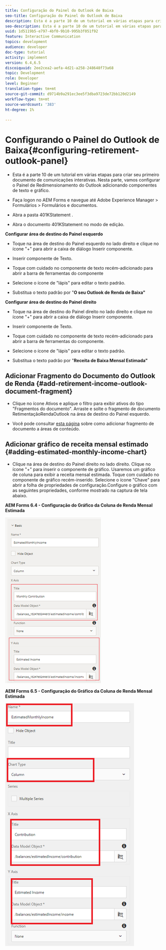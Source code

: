 ```yaml
---
title: Configuração do Painel do Outlook de Baixa
seo-title: Configuração do Painel do Outlook de Baixa
description: Esta é a parte 10 de um tutorial em várias etapas para criar seu primeiro documento de comunicações interativas. Nesta parte, vamos configurar o Painel de Redimensionamento do Outlook adicionando componentes de texto e gráfico.
seo-description: Esta é a parte 10 de um tutorial em várias etapas para criar seu primeiro documento de comunicações interativas. Nesta parte, vamos configurar o Painel de Redimensionamento do Outlook adicionando componentes de texto e gráfico.
uuid: 1d5119b5-e797-4bf0-9b10-995b3f051f92
feature: Interactive Communication
topics: development
audience: developer
doc-type: tutorial
activity: implement
version: 6.4,6.5
discoiquuid: 2ee2cea2-aefa-4d21-a258-248648f73a68
topic: Development
role: Developer
level: Beginner
translation-type: tm+mt
source-git-commit: d9714b9a291ec3ee5f3dba9723de72bb120d2149
workflow-type: tm+mt
source-wordcount: '383'
ht-degree: 1%

---
```



# Configurando o Painel do Outlook de Baixa{#configuring-retirement-outlook-panel}

* Esta é a parte 10 de um tutorial em várias etapas para criar seu primeiro documento de comunicações interativas. Nesta parte, vamos configurar o Painel de Redimensionamento do Outlook adicionando componentes de texto e gráfico.

* Faça logon no AEM Forms e navegue até Adobe Experience Manager > Formulários > Formulários e documentos.

* Abra a pasta 401KStatement .

* Abra o documento 401KStatement no modo de edição.

**Configurar área de destino do Painel esquerdo**

* Toque na área de destino do Painel esquerdo no lado direito e clique no ícone &quot;+&quot; para abrir a caixa de diálogo Inserir componente.

* Inserir componente de Texto.

* Toque com cuidado no componente de texto recém-adicionado para abrir a barra de ferramentas do componente

* Selecione o ícone de &quot;lápis&quot; para editar o texto padrão.

* Substitua o texto padrão por &quot;**O seu Outlook de Renda de Baixa&quot;**

**Configurar área de destino do Painel direito**

* Toque na área de destino do Painel direito no lado direito e clique no ícone &quot;+&quot; para abrir a caixa de diálogo Inserir componente.

* Inserir componente de Texto.

* Toque com cuidado no componente de texto recém-adicionado para abrir a barra de ferramentas do componente.

* Selecione o ícone de &quot;lápis&quot; para editar o texto padrão.

* Substitua o texto padrão por &quot;**Receita de Baixa Mensal Estimada&quot;**

## Adicionar Fragmento do Documento do Outlook de Renda {#add-retirement-income-outlook-document-fragment}

* Clique no ícone Ativos e aplique o filtro para exibir ativos do tipo &quot;Fragmentos do documento&quot;. Arraste e solte o fragmento de documento RetimentaçãoRendaOutlook na área de destino do Painel esquerdo.

* Você pode consultar [esta página](https://helpx.adobe.com/experience-manager/kt/forms/using/interactive-communication-web-channel-aem-forms/9.html) sobre como adicionar fragmento de documento a áreas de conteúdo.

## Adicionar gráfico de receita mensal estimado {#adding-estimated-monthly-income-chart}

* Clique na área de destino do Painel direito no lado direito. Clique no ícone &quot;+&quot; para inserir o componente de gráfico. Usaremos um gráfico de coluna para exibir a receita mensal estimada. Toque com cuidado no componente de gráfico recém-inserido. Selecione o ícone &quot;Chave&quot; para abrir a folha de propriedades de configuração.Configure o gráfico com as seguintes propriedades, conforme mostrado na captura de tela abaixo.

**AEM Forms 6.4 - Configuração do Gráfico da Coluna de Renda Mensal Estimada**

![formulário64](assets/estimatedmonthlyincomechart.png)

**AEM Forms 6.5 - Configuração do Gráfico da Coluna de Renda Mensal Estimada**

![forms65](assets/estimatedmonthlyincomechart65.PNG)




